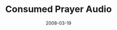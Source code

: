 ---
layout: music 
title: "Consumed Prayer Audio"
date: 2008-03-19 
description: "This is a greatly condensed version of the Consumed Prayer Experience audio. It is about twenty minutes long and is designed to help you engage with God on your commute, while you work out, on a walk, or whenever you'd like."
sc-permalink-url: "http://soundcloud.com/crdschurch/consumed-prayer-audio"
audio: "http://s3.amazonaws.com/crossroads-media/music/audio/consumedprayer.mp3"
audio-duration: "20:30"
tag: 
 - consumed
 - prayer
src: "http://s3.amazonaws.com/crossroads-media/images/DefaultVideoImage.jpg"
---